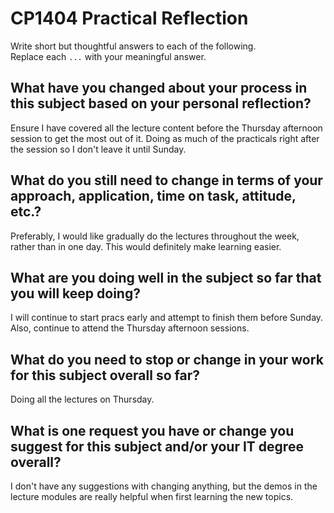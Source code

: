 # CP1404 Practical Reflection

Write short but thoughtful answers to each of the following.  
Replace each `...` with your meaningful answer.

## What have you changed about your process in this subject based on your personal reflection?

Ensure I have covered all the lecture content before the Thursday afternoon session to get the most out of it. Doing as
much of
the practicals right after the session so I don't leave it until Sunday.

## What do you still need to change in terms of your approach, application, time on task, attitude, etc.?

Preferably, I would like gradually do the lectures throughout the week, rather than in one day. This would definitely
make learning easier.

## What are you doing well in the subject so far that you will keep doing?

I will continue to start pracs early and attempt to finish them before Sunday. Also, continue to attend the Thursday
afternoon sessions.

## What do you need to stop or change in your work for this subject overall so far?

Doing all the lectures on Thursday.

## What is one request you have or change you suggest for this subject and/or your IT degree overall?

I don't have any suggestions with changing anything, but the demos in the lecture modules are really helpful when first
learning the new topics.
